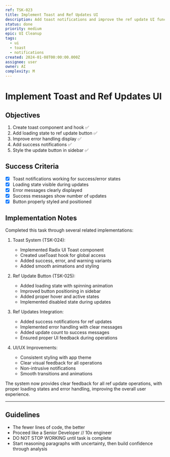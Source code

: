```yaml
---
ref: TSK-023
title: Implement Toast and Ref Updates UI
description: Add toast notifications and improve the ref update UI functionality
status: done
priority: medium
epic: UI Cleanup
tags:
  - ui
  - toast
  - notifications
created: 2024-01-08T00:00:00.000Z
assignee: user
owner: AI
complexity: M
---
```


# Implement Toast and Ref Updates UI

## Objectives

1. Create toast component and hook ✅
2. Add loading state to ref update button ✅
3. Improve error handling display ✅
4. Add success notifications ✅
5. Style the update button in sidebar ✅

## Success Criteria

- [x] Toast notifications working for success/error states
- [x] Loading state visible during updates
- [x] Error messages clearly displayed
- [x] Success messages show number of updates
- [x] Button properly styled and positioned

## Implementation Notes

Completed this task through several related implementations:

1. Toast System (TSK-024):

   - Implemented Radix UI Toast component
   - Created useToast hook for global access
   - Added success, error, and warning variants
   - Added smooth animations and styling

2. Ref Update Button (TSK-025):

   - Added loading state with spinning animation
   - Improved button positioning in sidebar
   - Added proper hover and active states
   - Implemented disabled state during updates

3. Ref Updates Integration:

   - Added success notifications for ref updates
   - Implemented error handling with clear messages
   - Added update count to success messages
   - Ensured proper UI feedback during operations

4. UI/UX Improvements:
   - Consistent styling with app theme
   - Clear visual feedback for all operations
   - Non-intrusive notifications
   - Smooth transitions and animations

The system now provides clear feedback for all ref update operations, with proper loading states and error handling, improving the overall user experience.

---

## Guidelines

- The fewer lines of code, the better
- Proceed like a Senior Developer // 10x engineer
- DO NOT STOP WORKING until task is complete
- Start reasoning paragraphs with uncertainty, then build confidence through analysis
